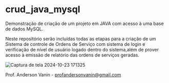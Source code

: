 # crud_java_mysql
Demonstração de criação de um projeto em JAVA com acesso à uma base de dados MySQL.

Neste repositório serão incluídas todas as etapas para a criação de um Sistema de controle de Ordens de Serviço com sistema de login e verificação de nível de usuário logado dentro do sistema,além de prover acesso à emissão de relatório das ordens de serviços geradas.

![Captura de tela 2024-10-23 171325](https://github.com/user-attachments/assets/39828243-bedb-40fc-9733-67fc461cec6d)

Prof. Anderson Vanin - profandersonvanin@gmail.com
